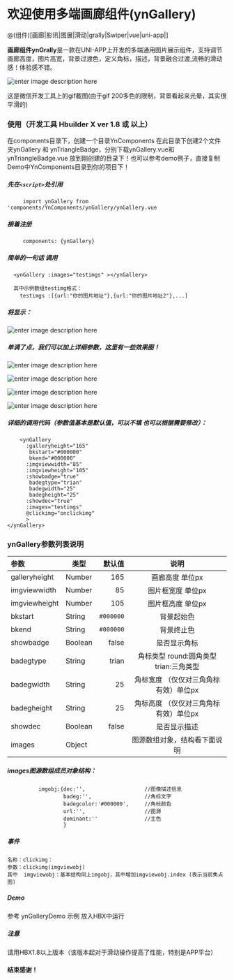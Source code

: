 # 欢迎使用多端画廊组件(ynGallery)

@(组件)[画廊|影讯|图展|滑动|grally|Swiper|vue|uni-app|]

**画廊组件ynGrally**是一款在UNI-APP上开发的多端通用图片展示组件，支持调节画廊高度，图片高宽，背景过渡色，定义角标，描述，背景融合过渡,流畅的滑动感！体验感不错。

![enter image description here](https://github.com/UserWenxin/ynGallery-for-uniapp/blob/master/imgs/7.gif?raw=true)

这是微信开发工具上的gif截图(由于gif 200多色的限制，背景看起来光晕，其实很平滑的)

### 使用（开发工具 Hbuilder X ver 1.8 或 以上）

在components目录下，创建一个目录YnComponents 在此目录下创建2个文件夹ynGallery 和 ynTriangleBadge，分别下载ynGallery.vue和ynTriangleBadge.vue
放到刚创建的目录下！也可以参考demo例子，直接复制Demo中YnComponents目录到你的项目下！


##### 先在`<script>`处引用

         import ynGallery from 'components/YnComponents/ynGallery/ynGallery.vue
         
##### 接着注册   
         components: {ynGallery}

##### 简单的一句话 调用
      <ynGallery :images="testimgs" ></ynGallery> 
      
      其中示例数组testimg格式：
      	testimgs :[{url:"你的图片地址"},{url:"你的图片地址2"},...]  

##### 将显示：
      
![enter image description here](https://github.com/UserWenxin/ynGallery-for-uniapp/blob/master/imgs/5.png?raw=true)



##### 单调了点，我们可以加上详细参数，这里有一些效果图！

![enter image description here](https://github.com/UserWenxin/ynGallery-for-uniapp/blob/master/imgs/6.png?raw=true)

![enter image description here](https://github.com/UserWenxin/ynGallery-for-uniapp/blob/master/imgs/3.png?raw=true)
     
![enter image description here](https://github.com/UserWenxin/ynGallery-for-uniapp/blob/master/imgs/1.png?raw=true)

![enter image description here](https://github.com/UserWenxin/ynGallery-for-uniapp/blob/master/imgs/2.png?raw=true)


##### 详细的调用代码（参数值基本是默认值，可以不填 也可以根据需要修改）：
     	<ynGallery  					          
		  :galleryheight="165" 
		   bkstart="#000000"                     
		   bkend="#000000" 							  
		  :imgviewwidth="85" 
		  :imgviewheight="105"
		  :showbadge="true"
		   badegtype="trian"
		   badegwidth="25"
		   badegheight="25"
		  :showdec="true"
		  :images="testimgs" 
		  @clickimg="onclickimg"
		  >   
	</ynGallery>

     
### ynGallery参数列表说明

| 参数           |类型    |  默认值   | 说明    |
| :--------     |------  | --------:| :--:    |
| galleryheight |Number  | 165      |  画廊高度 单位px |
| imgviewwidth  |Number  | 85       |  图片框宽度 单位px|
| imgviewheight |Number  | 105      |  图片框高度 单位px|
| bkstart       |String  | `#000000`|  背景起始色|
| bkend         |String  | `#000000`|  背景终止色|
| showbadge     |Boolean | false    |  是否显示角标|
| badegtype     |String  | trian    |  角标类型 round:圆角类型 trian:三角类型|
| badegwidth    |String  | 25       |  角标宽度 （仅仅对三角角标有效）单位px|
| badegheight   |String  | 25       |  角标高度 （仅仅对三角角标有效）单位px|
| showdec       |Boolean | false    |  是否显示描述|
| images        |Object  |          |  图源数组对象，结构看下面说明      |

##### images图源数组成员对象结构：		 
              imgobj:{dec:'',                   //图像描述信息
				      badeg:'',                 //角标文字
				      badegcolor:'#000000',     //角标颜色
				      url:'',                   //图源  
				      dominant:''               //主色  
				      }    

##### 事件
    名称：clickimg：  
    参数：clickimg(imgviewobj)
    其中  imgviewobj：基本结构同上imgobj，其中增加imgviewobj.index (表示当前焦点图)
         
          

##### Demo
   参考  ynGalleryDemo 示例  放入HBX中运行
   
   
   
##### 注意
   请用HBX1.8以上版本（该版本起对于滑动操作提高了性能，特别是APP平台）




#### 结束感谢！
